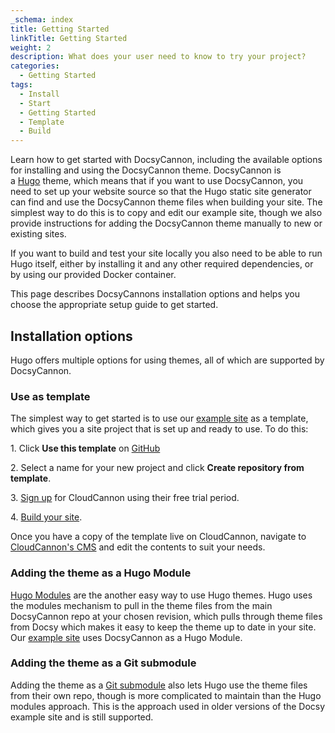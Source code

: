 ```yaml
---
_schema: index
title: Getting Started
linkTitle: Getting Started
weight: 2
description: What does your user need to know to try your project?
categories:
  - Getting Started
tags:
  - Install
  - Start
  - Getting Started
  - Template
  - Build
---
```

Learn how to get started with DocsyCannon, including the available options for installing and using the DocsyCannon theme. DocsyCannon is a&nbsp;[Hugo](https://gohugo.io/)&nbsp;theme, which means that if you want to use DocsyCannon, you need to set up your website source so that the Hugo static site generator can find and use the DocsyCannon theme files when building your site. The simplest way to do this is to copy and edit our example site, though we also provide instructions for adding the DocsyCannon theme manually to new or existing sites.

If you want to build and test your site locally you also need to be able to run Hugo itself, either by installing it and any other required dependencies, or by using our provided Docker container.

This page describes DocsyCannons installation options and helps you choose the appropriate setup guide to get started.

## Installation options

Hugo offers multiple options for using themes, all of which are supported by DocsyCannon.

### Use as template

The simplest way to get started is to use our [example site](https://github.com/CloudCannon/docsycannon-example) as a template, which gives you a site project that is set up and ready to use. To do this:

1\. Click **Use this template** on <a target="_blank" rel="noopener" href="https://github.com/tomrcc/docsycannon-template">GitHub</a>

2\. Select a name for your new project and click **Create repository from template**.

3\. [Sign up](https://app.cloudcannon.com/register?trial=cc_standard)&nbsp;for CloudCannon using their free trial period.

4\. <a target="_blank" rel="noopener" href="https://cloudcannon.com/community/learn/hugo-cms---get-started-with-cloudcannon">Build your site</a>.

Once you have a copy of the template live on CloudCannon, navigate to <a target="_blank" rel="noopener" href="https://app.cloudcannon.com/editor">CloudCannon's CMS</a>&nbsp;and edit the contents to suit your needs.

### **Adding the theme as a Hugo Module**

<a target="_blank" rel="noopener" href="https://gohugo.io/hugo-modules/">Hugo Modules</a>&nbsp;are the another easy way to use Hugo themes. Hugo uses the modules mechanism to pull in the theme files from the main DocsyCannon repo at your chosen revision, which pulls through theme files from Docsy which makes it easy to keep the theme up to date in your site. Our&nbsp;<a target="_blank" rel="noopener" href="https://github.com/cloudcannon/docsycannon-example">example site</a>&nbsp;uses DocsyCannon as a Hugo Module.

### **Adding the theme as a Git submodule**

Adding the theme as a&nbsp;[Git submodule](https://git-scm.com/book/en/v2/Git-Tools-Submodules)&nbsp;also lets Hugo use the theme files from their own repo, though is more complicated to maintain than the Hugo modules approach. This is the approach used in older versions of the Docsy example site and is still supported.